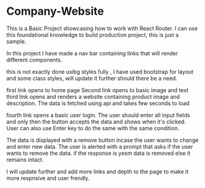 # Company-Website

This is a Basic Project showcasing how to work with React Router. I can use this foundational knowledge to build production project, this is just a sample. 

In this project I have made a nav bar containing links that will render different components.

this is not exactly done usibg styles fully , I have used bootstrap for layout and some class styles, will update it further should there be a need.

first link opens to home page
Second link opens to basic image and text
third link opens and renders a website containing product image and description. The data is fetched using api and takes few seconds to load

fourth link opens a basic user login. The user should enter all input fields and only then the button accepts the data and shows when it's clicked. 
User can also use Enter key to do the same with the same condition. 

The data is displayed with a remove button incase the user wants to change and enter new data. The user is alerted with a prompt that asks if the user wants to remove the data.
if the response is yesm data is removed else it remains intact.

I will update further and add more links and depth to the page to make it more respnsive and user frendly.
